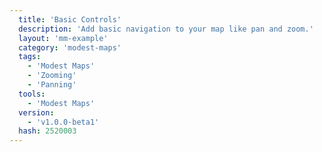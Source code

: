 ```yaml
---
  title: 'Basic Controls'
  description: 'Add basic navigation to your map like pan and zoom.'
  layout: 'mm-example'
  category: 'modest-maps'
  tags:
    - 'Modest Maps'
    - 'Zooming'
    - 'Panning'
  tools:
    - 'Modest Maps'
  version:
    - 'v1.0.0-beta1'
  hash: 2520003
---
```

